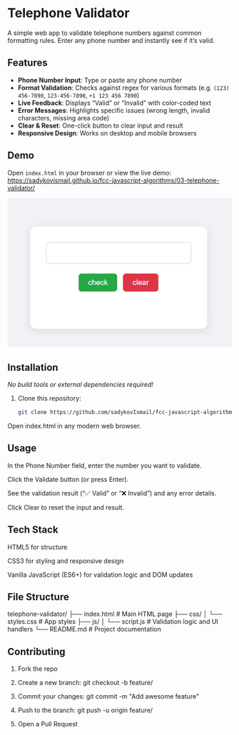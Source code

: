 # Telephone Validator

A simple web app to validate telephone numbers against common formatting rules. Enter any phone number and instantly see if it’s valid.

## Features

- **Phone Number Input**: Type or paste any phone number  
- **Format Validation**: Checks against regex for various formats (e.g. `(123) 456-7890`, `123-456-7890`, `+1 123 456 7890`)  
- **Live Feedback**: Displays “Valid” or “Invalid” with color-coded text  
- **Error Messages**: Highlights specific issues (wrong length, invalid characters, missing area code)  
- **Clear & Reset**: One-click button to clear input and result  
- **Responsive Design**: Works on desktop and mobile browsers  

## Demo

Open `index.html` in your browser or view the live demo:  
<https://sadykovismail.github.io/fcc-javascript-algorithms/03-telephone-validator/>

![Screenshot of the Telephone Validator app](./screenshot.png)

## Installation

_No build tools or external dependencies required!_

1. Clone this repository:  
   ```bash
   git clone https://github.com/sadykovIsmail/fcc-javascript-algorithms/tree/main/03-telephone-validator/
Open index.html in any modern web browser.

## Usage
In the Phone Number field, enter the number you want to validate.

Click the Validate button (or press Enter).

See the validation result (“✅ Valid” or “❌ Invalid”) and any error details.

Click Clear to reset the input and result.

## Tech Stack
HTML5 for structure

CSS3 for styling and responsive design

Vanilla JavaScript (ES6+) for validation logic and DOM updates

## File Structure

telephone-validator/
├── index.html           # Main HTML page
├── css/
│   └── styles.css       # App styles
├── js/
│   └── script.js           # Validation logic and UI handlers
└── README.md            # Project documentation

## Contributing
1) Fork the repo

2) Create a new branch:
git checkout -b feature/<your-branch-name>

3) Commit your changes:
git commit -m "Add awesome feature"

4) Push to the branch:
git push -u origin feature/<your-branch-name>

5) Open a Pull Request